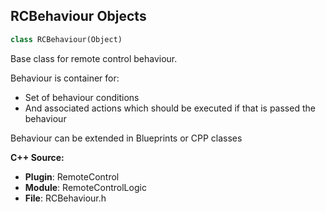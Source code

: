 ## RCBehaviour Objects

```python
class RCBehaviour(Object)
```

Base class for remote control behaviour.

Behaviour is container for:
- Set of behaviour conditions
- And associated actions which should be executed if that is passed the behaviour

Behaviour can be extended in Blueprints or CPP classes

**C++ Source:**

- **Plugin**: RemoteControl
- **Module**: RemoteControlLogic
- **File**: RCBehaviour.h

<a id="unreal.RCBehaviourBind"></a>